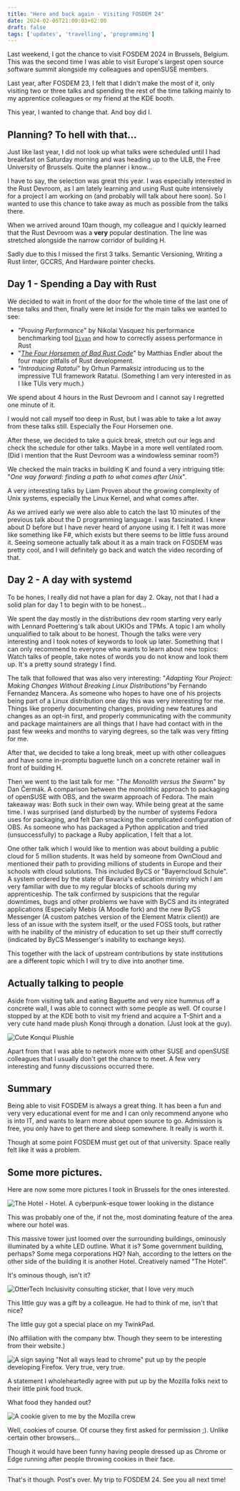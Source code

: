 ```yaml
---
title: "Here and back again - Visiting FOSDEM 24"
date: 2024-02-05T21:00:03+02:00
draft: false
tags: ['updates', 'travelling', 'programming']
---
```


Last weekend, I got the chance to visit FOSDEM 2024 in Brussels, Belgium. This was the second time I was able to visit Europe's largest open source software summit alongside my colleagues and openSUSE members.

Last year, after FOSDEM 23, I felt that I didn't make the most of it, only visiting two or three talks and spending the rest of the time talking mainly to my apprentice colleagues or my friend at the KDE booth.

This year, I wanted to change that. And boy did I.

## Planning? To hell with that...

Just like last year, I did not look up what talks were scheduled until I had breakfast on Saturday morning and was heading up to the ULB, the Free University of Brussels. Quite the planner i know...

I have to say, the selection was great this year. I was especially interested in the Rust Devroom, as I am lately learning and using Rust quite intensively for a project I am working on (and probably will talk about here soon). So I wanted to use this chance to take away as much as possible from the talks there.

When we arrived around 10am though, my colleague and I quickly learned that the Rust Devroom was a **very** popular destination. The line was stretched alongside the narrow corridor of building H.

Sadly due to this I missed the first 3 talks. Semantic Versioning, Writing a Rust linter, GCCRS, And Hardware pointer checks.

## Day 1 - Spending a Day with Rust

We decided to wait in front of the door for the whole time of the last one of these talks and then, finally were let inside for the main talks we wanted to see:

- "*Proving Performance*" by Nikolai Vasquez his performance benchmarking tool [`Divan`](https://nikolaivazquez.com/blog/divan/) and how to correctly assess performance in Rust
- "*[The Four Horsemen of Bad Rust Code](https://github.com/corrode/four-horsemen-talk)*" by Matthias Endler about the four major pitfalls of Rust development.
- "*Introducing Ratatui*" by Orhun Parmaksiz introducing us to the impressive TUI framework Ratatui. (Something I am very interested in as I like TUIs very much.)

We spend about 4 hours in the Rust Devroom and I cannot say I regretted one minute of it.

I would not call myself too deep in Rust, but I was able to take a lot away from these talks still. Especially the Four Horsemen one.

After these, we decided to take a quick break, stretch out our legs and check the schedule for other talks. Maybe in a more well ventilated room. (Did i mention that the Rust Devroom was a windowless seminar room?)

We checked the main tracks in building K and found a very intriguing title: "*One way forward: finding a path to what comes after Unix*".

A very interesting talks by Liam Proven about the growing complexity of Unix systems, especially the Linux Kernel, and what comes after.

As we arrived early we were also able to catch the last 10 minutes of the previous talk about the D programming language. I was fascinated. I knew about D before but I have never heard of anyone using it. I felt it was more like something like F#, which exists but there seems to be little fuss around it. Seeing someone actually talk about it as a main track on FOSDEM was pretty cool, and I will definitely go back and watch the video recording of that.

## Day 2 - A day with systemd

To be hones, I really did not have a plan for day 2. Okay, not that I had a solid plan for day 1 to begin with to be honest...

We spent the day mostly in the distributions dev room starting very early with Lennard Poettering's talk about UKIOs and TPMs. A topic I am wholly unqualified to talk about to be honest. Though the talks were very interesting and I took notes of keywords to look up later. Something that I can only recommend to everyone who wants to learn about new topics: Watch talks of people, take notes of words you do not know and look them up. It's a pretty sound strategy I find.

The talk that followed that was also very interesting: "*Adapting Your Project: Making Changes Without Breaking Linux Distributions*"by Fernando Fernandez Mancera. As someone who hopes to have one of his projects being part of a Linux distribution one day this was very interesting for me.
Things like properly documenting changes, providing new features and changes as an opt-in first, and properly communicating with the community and package maintainers are all things that I have had contact with in the past few weeks and months to varying degrees, so the talk was very fitting for me.

After that, we decided to take a long break, meet up with other colleagues and have some in-promptu baguette lunch on a concrete retainer wall in front of building H.

Then we went to the last talk for me: "*The Monolith versus the Swarm*" by Dan Čermák. A comparison between the monolithic approach to packaging of openSUSE with OBS, and the swarm approach of Fedora. The main takeaway was: Both suck in their own way. While being great at the same time. I was surprised (and disturbed) by the number of systems Fedora uses for packaging, and felt Dan smacking the complicated configuration of OBS. As someone who has packaged a Python application and tried (unsuccessfully) to package a Ruby application, I felt that a lot.

One other talk which I would like to mention was about building a public cloud for 5 million students. It was held by someone from OwnCloud and mentioned their path to providing millions of students in Europe and their schools with cloud solutions. This included ByCS or "Bayerncloud Schule". A system ordered by the state of Bavaria's education ministry which I am very familiar with due to my regular blocks of schools during my apprenticeship.
The talk confirmed by suspicions that the regular downtimes, bugs and other problems we have with ByCS and its integrated applications (Especially Mebis (A Moodle fork) and the new ByCS Messenger (A custom patches version of the Element Matrix client)) are less of an issue with the system itself, or the used FOSS tools, but rather with he inability of the ministry of education to set up their stuff correctly (indicated by ByCS Messenger's inability to exchange keys).

This together with the lack of upstream contributions by state institutions are a different topic which I will try to dive into another time.

## Actually talking to people

Aside from visiting talk and eating Baguette and very nice hummus off a concrete wall, I was able to connect with some people as well. Of course I stopped by at the KDE both to visit my friend and acquire a T-Shirt and a very cute hand made plush Konqi through a donation. (Just look at the guy).

![Cute Konqui Plushie](./konqui.jpg)

Apart from that I was able to network more with other SUSE and openSUSE colleagues that I usually don't get the chance to meet. A few very interesting and funny discussions occurred there.

## Summary

Being able to visit FOSDEM is always a great thing. It has been a fun and very very educational event for me and I can only recommend anyone who is into IT, and wants to learn more about open source to go. Admission is free, you only have to get there and sleep somewhere. It really is worth it.

Though at some point FOSDEM must get out of that university. Space really felt like it was a problem.

## Some more pictures.

Here are now some more pictures I took in Brussels for the ones interested.

![The Hotel - Hotel. A cyberpunk-esque tower looking in the distance](./fosdem24_cyberpunk_hotel.jpg)

This was probably one of the, if not the, most dominating feature of the area where our hotel was.

This massive tower just loomed over the surrounding buildings, ominously illuminated by a white LED outline. What it is? Some government building, perhaps? Some mega corporations HQ? Nah, according to the letters on the other side of the building it is another Hotel. Creatively named "The Hotel".

It's ominous though, isn't it?

![OtterTech Inclusivity consulting sticker, that I love very much](./otter_sticker.jpg)

This little guy was a gift by a colleague. He had to think of me, isn't that nice?

The little guy got a special place on my TwinkPad.

(No affiliation with the company btw. Though they seem to be interesting from their website.)

![A sign saying "Not all ways lead to chrome" put up by the people developing Firefox. Very true, very true.](./not_all_ways_lead_to_chrome.jpg)

A statement I wholeheartedly agree with put up by the Mozilla folks next to their little pink food truck.

What food they handed out?

![A cookie given to me by the Mozilla crew](./firefox_cookie.jpg)

Well, cookies of course. Of course they first asked for permission ;). Unlike certain other browsers...

Though it would have been funny having people dressed up as Chrome or Edge running after people throwing cookies in their face.

---

That's it though. Post's over. My trip to FOSDEM 24. See you all next time!
